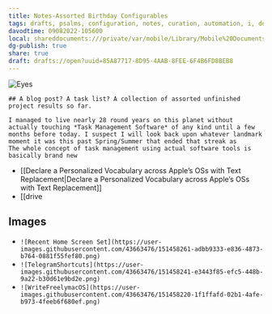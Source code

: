 ```yaml
---
title: Notes-Assorted Birthday Configurables
tags: drafts, psalms, configuration, notes, curation, automation, i, documentation
davodtime: 09082022-105600
local: shareddocuments:///private/var/mobile/Library/Mobile%20Documents/iCloud~md~obsidian/Documents/OBSHIDDIAN/drafts/85A87717-8D95-4AAB-8FEE-6F4B6FD8BEB8.md
dg-publish: true
share: true
draft: drafts://open?uuid=85A87717-8D95-4AAB-8FEE-6F4B6FD8BEB8
---
```

![Eyes](https://user-images.githubusercontent.com/43663476/151458197-5f6ccd23-1a36-441d-a66f-ec02cebc18b7.png)

```
## A blog post? A task list? A collection of assorted unfinished project results so far.

I managed to live nearly 28 round years on this planet without actually touching *Task Management Software* of any kind until a few months before today. I suspect I will look back upon whatever landmark moment it was this past Spring/Summer that ended that streak as 
The whole concept of task management using actual software tools is basically brand new 
```
- [[Declare a Personalized Vocabulary across Apple’s OSs with Text Replacement|Declare a Personalized Vocabulary across Apple’s OSs with Text Replacement]]
- [[drive







## Images
- `![Recent Home Screen Set](https://user-images.githubusercontent.com/43663476/151458261-adbb9333-e836-4873-b764-0881f55fef80.png)`
- `![TelegramShortcuts](https://user-images.githubusercontent.com/43663476/151458241-e3443f85-efc5-448b-9a22-b30d61e9bd2e.png)`
- `![WriteFreelymacOS](https://user-images.githubusercontent.com/43663476/151458220-1f1ffafd-02b1-4afe-b973-4feeb6f680ef.png)`
